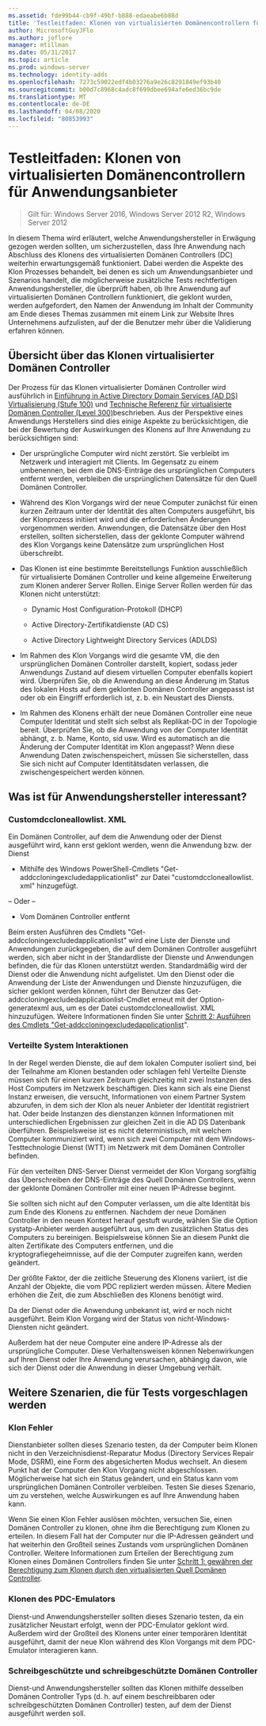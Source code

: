 ```yaml
---
ms.assetid: fde99b44-cb9f-49bf-b888-edaeabe6b88d
title: 'Testleitfaden: Klonen von virtualisierten Domänencontrollern für Anwendungsanbieter'
author: MicrosoftGuyJFlo
ms.author: joflore
manager: mtillman
ms.date: 05/31/2017
ms.topic: article
ms.prod: windows-server
ms.technology: identity-adds
ms.openlocfilehash: 7273c59022edf4b03276a9e26c8291849ef93b40
ms.sourcegitcommit: b00d7c8968c4adc8f699dbee694afe6ed36bc9de
ms.translationtype: MT
ms.contentlocale: de-DE
ms.lasthandoff: 04/08/2020
ms.locfileid: "80853993"
---
```

# <a name="virtualized-domain-controller-cloning-test-guidance-for-application-vendors"></a>Testleitfaden: Klonen von virtualisierten Domänencontrollern für Anwendungsanbieter

>Gilt für: Windows Server 2016, Windows Server 2012 R2, Windows Server 2012

In diesem Thema wird erläutert, welche Anwendungshersteller in Erwägung gezogen werden sollten, um sicherzustellen, dass Ihre Anwendung nach Abschluss des Klonens des virtualisierten Domänen Controllers (DC) weiterhin erwartungsgemäß funktioniert. Dabei werden die Aspekte des Klon Prozesses behandelt, bei denen es sich um Anwendungsanbieter und Szenarios handelt, die möglicherweise zusätzliche Tests rechtfertigen Anwendungshersteller, die überprüft haben, ob Ihre Anwendung auf virtualisierten Domänen Controllern funktioniert, die geklont wurden, werden aufgefordert, den Namen der Anwendung im Inhalt der Community am Ende dieses Themas zusammen mit einem Link zur Website Ihres Unternehmens aufzulisten, auf der die Benutzer mehr über die Validierung erfahren können.

## <a name="overview-of-virtualized-dc-cloning"></a>Übersicht über das Klonen virtualisierter Domänen Controller
Der Prozess für das Klonen virtualisierter Domänen Controller wird ausführlich in [Einführung in Active Directory Domain Services (AD DS) Virtualisierung (Stufe 100)](https://docs.microsoft.com/windows-server/identity/ad-ds/introduction-to-active-directory-domain-services-ad-ds-virtualization-level-100) und [Technische Referenz für virtualisierte Domänen Controller (Level 300)](https://docs.microsoft.com/windows-server/identity/ad-ds/deploy/virtual-dc/virtualized-domain-controller-technical-reference--level-300-)beschrieben. Aus der Perspektive eines Anwendungs Herstellers sind dies einige Aspekte zu berücksichtigen, die bei der Bewertung der Auswirkungen des Klonens auf Ihre Anwendung zu berücksichtigen sind:

-   Der ursprüngliche Computer wird nicht zerstört. Sie verbleibt im Netzwerk und interagiert mit Clients. Im Gegensatz zu einem umbenennen, bei dem die DNS-Einträge des ursprünglichen Computers entfernt werden, verbleiben die ursprünglichen Datensätze für den Quell Domänen Controller.

-   Während des Klon Vorgangs wird der neue Computer zunächst für einen kurzen Zeitraum unter der Identität des alten Computers ausgeführt, bis der Klonprozess initiiert wird und die erforderlichen Änderungen vorgenommen werden. Anwendungen, die Datensätze über den Host erstellen, sollten sicherstellen, dass der geklonte Computer während des Klon Vorgangs keine Datensätze zum ursprünglichen Host überschreibt.

-   Das Klonen ist eine bestimmte Bereitstellungs Funktion ausschließlich für virtualisierte Domänen Controller und keine allgemeine Erweiterung zum Klonen anderer Server Rollen. Einige Server Rollen werden für das Klonen nicht unterstützt:

    -   Dynamic Host Configuration-Protokoll (DHCP)

    -   Active Directory-Zertifikatdienste (AD CS)

    -   Active Directory Lightweight Directory Services (ADLDS)

-   Im Rahmen des Klon Vorgangs wird die gesamte VM, die den ursprünglichen Domänen Controller darstellt, kopiert, sodass jeder Anwendungs Zustand auf diesem virtuellen Computer ebenfalls kopiert wird. Überprüfen Sie, ob die Anwendung an diese Änderung im Status des lokalen Hosts auf dem geklonten Domänen Controller angepasst ist oder ob ein Eingriff erforderlich ist, z. b. ein Neustart des Diensts.

-   Im Rahmen des Klonens erhält der neue Domänen Controller eine neue Computer Identität und stellt sich selbst als Replikat-DC in der Topologie bereit. Überprüfen Sie, ob die Anwendung von der Computer Identität abhängt, z. b. Name, Konto, sid usw. Wird es automatisch an die Änderung der Computer Identität im Klon angepasst? Wenn diese Anwendung Daten zwischenspeichert, müssen Sie sicherstellen, dass Sie sich nicht auf Computer Identitätsdaten verlassen, die zwischengespeichert werden können.

## <a name="what-is-interesting-for-application-vendors"></a>Was ist für Anwendungshersteller interessant?

### <a name="customdccloneallowlistxml"></a>Customdccloneallowlist. XML
Ein Domänen Controller, auf dem die Anwendung oder der Dienst ausgeführt wird, kann erst geklont werden, wenn die Anwendung bzw. der Dienst

-   Mithilfe des Windows PowerShell-Cmdlets "Get-addccloningexcludedapplicationlist" zur Datei "customdccloneallowlist. xml" hinzugefügt.

– Oder –

-   Vom Domänen Controller entfernt

Beim ersten Ausführen des Cmdlets "Get-addccloningexcludedapplicationlist" wird eine Liste der Dienste und Anwendungen zurückgegeben, die auf dem Domänen Controller ausgeführt werden, sich aber nicht in der Standardliste der Dienste und Anwendungen befinden, die für das Klonen unterstützt werden. Standardmäßig wird der Dienst oder die Anwendung nicht aufgelistet. Um den Dienst oder die Anwendung der Liste der Anwendungen und Dienste hinzuzufügen, die sicher geklont werden können, führt der Benutzer das Get-addccloningexcludedapplicationlist-Cmdlet erneut mit der Option-generatexml aus, um es der Datei customdccloneallowlist. XML hinzuzufügen. Weitere Informationen finden Sie unter [Schritt 2: Ausführen des Cmdlets "Get-addccloningexcludedapplicationlist](https://docs.microsoft.com/powershell/module/addsadministration/get-addccloningexcludedapplicationlist)".

### <a name="distributed-system-interactions"></a>Verteilte System Interaktionen
In der Regel werden Dienste, die auf dem lokalen Computer isoliert sind, bei der Teilnahme am Klonen bestanden oder schlagen fehl Verteilte Dienste müssen sich für einen kurzen Zeitraum gleichzeitig mit zwei Instanzen des Host Computers im Netzwerk beschäftigen. Dies kann sich als eine Dienst Instanz erweisen, die versucht, Informationen von einem Partner System abzurufen, in dem sich der Klon als neuer Anbieter der Identität registriert hat. Oder beide Instanzen des dienstanzen können Informationen mit unterschiedlichen Ergebnissen zur gleichen Zeit in die AD DS Datenbank überführen. Beispielsweise ist es nicht deterministisch, mit welchem Computer kommuniziert wird, wenn sich zwei Computer mit dem Windows-Testtechnologie Dienst (WTT) im Netzwerk mit dem Domänen Controller befinden.

Für den verteilten DNS-Server Dienst vermeidet der Klon Vorgang sorgfältig das Überschreiben der DNS-Einträge des Quell Domänen Controllers, wenn der geklonte Domänen Controller mit einer neuen IP-Adresse beginnt.

Sie sollten sich nicht auf den Computer verlassen, um die alte Identität bis zum Ende des Klonens zu entfernen. Nachdem der neue Domänen Controller in den neuen Kontext herauf gestuft wurde, wählen Sie die Option systatp-Anbieter werden ausgeführt aus, um den zusätzlichen Status des Computers zu bereinigen. Beispielsweise können Sie an diesem Punkt die alten Zertifikate des Computers entfernen, und die kryptografiegeheimnisse, auf die der Computer zugreifen kann, werden geändert.

Der größte Faktor, der die zeitliche Steuerung des Klonens variiert, ist die Anzahl der Objekte, die vom PDC repliziert werden müssen. Ältere Medien erhöhen die Zeit, die zum Abschließen des Klonens benötigt wird.

Da der Dienst oder die Anwendung unbekannt ist, wird er noch nicht ausgeführt. Beim Klon Vorgang wird der Status von nicht-Windows-Diensten nicht geändert.

Außerdem hat der neue Computer eine andere IP-Adresse als der ursprüngliche Computer. Diese Verhaltensweisen können Nebenwirkungen auf Ihren Dienst oder Ihre Anwendung verursachen, abhängig davon, wie sich der Dienst oder die Anwendung in dieser Umgebung verhält.

## <a name="additional-scenarios-suggested-for-testing"></a>Weitere Szenarien, die für Tests vorgeschlagen werden

### <a name="cloning-failure"></a>Klon Fehler
Dienstanbieter sollten dieses Szenario testen, da der Computer beim Klonen nicht in den Verzeichnisdienst-Reparatur Modus (Directory Services Repair Mode, DSRM), eine Form des abgesicherten Modus wechselt. An diesem Punkt hat der Computer den Klon Vorgang nicht abgeschlossen. Möglicherweise hat sich ein Status geändert, und ein Status kann vom ursprünglichen Domänen Controller verbleiben. Testen Sie dieses Szenario, um zu verstehen, welche Auswirkungen es auf Ihre Anwendung haben kann.

Wenn Sie einen Klon Fehler auslösen möchten, versuchen Sie, einen Domänen Controller zu klonen, ohne ihm die Berechtigung zum Klonen zu erteilen. In diesem Fall hat der Computer nur die IP-Adressen geändert und hat weiterhin den Großteil seines Zustands vom ursprünglichen Domänen Controller. Weitere Informationen zum Erteilen der Berechtigung zum Klonen eines Domänen Controllers finden Sie unter [Schritt 1: gewähren der Berechtigung zum Klonen durch den virtualisierten Quell Domänen Controller](https://docs.microsoft.com/windows-server/identity/ad-ds/get-started/virtual-dc/virtualized-domain-controller-deployment-and-configuration).

### <a name="pdc-emulator-cloning"></a>Klonen des PDC-Emulators
Dienst-und Anwendungshersteller sollten dieses Szenario testen, da ein zusätzlicher Neustart erfolgt, wenn der PDC-Emulator geklont wird. Außerdem wird der Großteil des Klonens unter einer temporären Identität ausgeführt, damit der neue Klon während des Klon Vorgangs mit dem PDC-Emulator interagieren kann.

### <a name="writable-versus-read-only-domain-controllers"></a>Schreibgeschützte und schreibgeschützte Domänen Controller
Dienst-und Anwendungshersteller sollten das Klonen mithilfe desselben Domänen Controller Typs (d. h. auf einem beschreibbaren oder schreibgeschützten Domänen Controller) testen, auf dem der Dienst ausgeführt werden soll.

